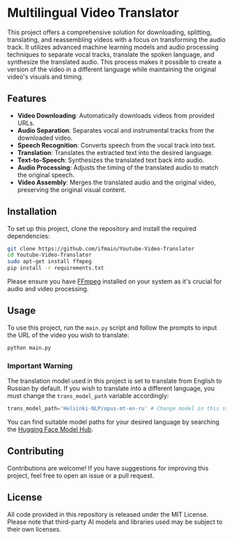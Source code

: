 # Multilingual Video Translator

This project offers a comprehensive solution for downloading, splitting, translating, and reassembling videos with a focus on transforming the audio track. It utilizes advanced machine learning models and audio processing techniques to separate vocal tracks, translate the spoken language, and synthesize the translated audio. This process makes it possible to create a version of the video in a different language while maintaining the original video's visuals and timing.

## Features

- **Video Downloading**: Automatically downloads videos from provided URLs.
- **Audio Separation**: Separates vocal and instrumental tracks from the downloaded video.
- **Speech Recognition**: Converts speech from the vocal track into text.
- **Translation**: Translates the extracted text into the desired language.
- **Text-to-Speech**: Synthesizes the translated text back into audio.
- **Audio Processing**: Adjusts the timing of the translated audio to match the original speech.
- **Video Assembly**: Merges the translated audio and the original video, preserving the original visual content.

## Installation

To set up this project, clone the repository and install the required dependencies:

```bash
git clone https://github.com/ifmain/Youtube-Video-Translator
cd Youtube-Video-Translator
sudo apt-get install ffmpeg
pip install -r requirements.txt
```

Please ensure you have [FFmpeg](https://ffmpeg.org/download.html) installed on your system as it's crucial for audio and video processing.

## Usage

To use this project, run the `main.py` script and follow the prompts to input the URL of the video you wish to translate:

```bash
python main.py
```

### Important Warning

The translation model used in this project is set to translate from English to Russian by default. If you wish to translate into a different language, you must change the `trans_model_path` variable accordingly:

```python
trans_model_path='Helsinki-NLP/opus-mt-en-ru' # Change model in this string to translate to your language
```

You can find suitable model paths for your desired language by searching the [Hugging Face Model Hub](https://huggingface.co/models).

## Contributing

Contributions are welcome! If you have suggestions for improving this project, feel free to open an issue or a pull request.

## License

All code provided in this repository is released under the MIT License. Please note that third-party AI models and libraries used may be subject to their own licenses.

